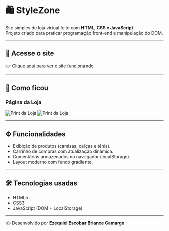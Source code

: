 # 🛍️ StyleZone

Site simples de loja virtual feito com **HTML, CSS e JavaScript**.  
Projeto criado para praticar programação front-end e manipulação do DOM.

---

## 🚀 Acesse o site
👉 [Clique aqui para ver o site funcionando](https://SEU_USUARIO.github.io/stylezone/)  

---

## 📸 Como ficou

### Página da Loja
![Print da Loja](img/print-loja.png)
![Print da Loja](img/print2-loja.png)

---

## ⚙️ Funcionalidades
- Exibição de produtos (camisas, calças e tênis).  
- Carrinho de compras com atualização dinâmica.  
- Comentários armazenados no navegador (localStorage).  
- Layout moderno com fundo gradiente.  

---

## 🛠️ Tecnologias usadas
- HTML5  
- CSS3  
- JavaScript (DOM + LocalStorage)  

---

✍️ Desenvolvido por **Ezequiel Escobar Briance Camargo**
